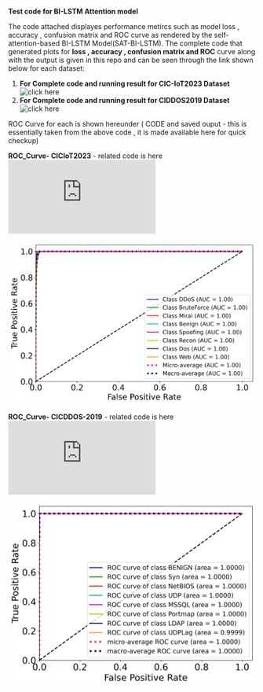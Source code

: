**Test code for BI-LSTM Attention model**

The code attached displayes performance metircs such as model loss , accuracy , confusion matrix and ROC curve as rendered by the self-attention-based BI-LSTM Model(SAT-BI-LSTM).
The complete code that generated plots for **loss , accuracy , confusion matrix and ROC** curve along with the output is given in this repo and can be seen through the link shown below for each dataset: 

1. **For Complete code and running result for CIC-IoT2023 Dataset**  ![click here](https://github.com/bmiftah/ROC-Curve-code/blob/main/BI_LSTM_CIC_IOT2023_v01.ipynb)
2. **For Complete code and running result for CIDDOS2019 Dataset** ![click here](https://github.com/bmiftah/ROC-Curve-code/blob/main/BI-LSTM_Attention_Model_CICDDOS2019.ipynb)


ROC Curve for each is shown hereunder ( CODE and saved ouput - this is essentially taken from the above code , it is made available here for quick checkup)

**ROC_Curve- CICIoT2023**   - related code is here ![Code-CICIoT2023](https://github.com/bmiftah/ROC-Curve-code/blob/main/ROC_Curve_CICIoT2023.py)

![ROC_Curve- CICIoT2023](https://github.com/bmiftah/ROC-Curve-code/blob/main/CICIoT2023_ROC_Curve.jpeg)


**ROC_Curve- CICDDOS-2019** - related code is here ![Code_CICIoT2023](https://github.com/bmiftah/ROC-Curve-code/blob/main/ROC_Curve_CICDDOS2019.py)

![ROC_Curve- CICIoT2023](https://github.com/bmiftah/ROC-Curve-code/blob/main/ROC_Curves_2019_SP_1108.jpeg)
